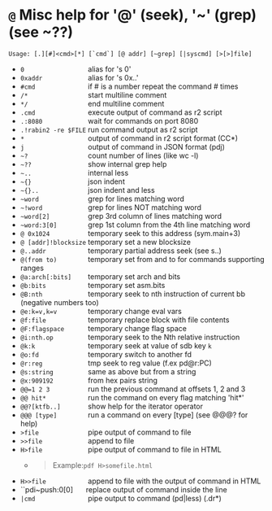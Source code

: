 <!-- TITLE: @ -->

#  `@` Misc help for '@' (seek), '~' (grep) (see ~??)


```
Usage: [.][#]<cmd>[*] [`cmd`] [@ addr] [~grep] [|syscmd] [>[>]file]
```


- `0                 `  alias for 's 0'
- `0xaddr            `  alias for 's 0x..'
- `#cmd              `  if # is a number repeat the command # times
- `/*                `  start multiline comment
- `*/                `  end multiline comment
- `.cmd              `  execute output of command as r2 script
- `.:8080            `  wait for commands on port 8080
- `.!rabin2 -re $FILE`  run command output as r2 script
- `*                 `  output of command in r2 script format (CC*)
- `j                 `  output of command in JSON format (pdj)
- `~?                `  count number of lines (like wc -l)
- `~??               `  show internal grep help
- `~..               `  internal less
- `~{}               `  json indent
- `~{}..             `  json indent and less
- `~word             `  grep for lines matching word
- `~!word            `  grep for lines NOT matching word
- `~word[2]          `  grep 3rd column of lines matching word
- `~word:3[0]        `  grep 1st column from the 4th line matching word
- `@ 0x1024          `  temporary seek to this address (sym.main+3)
- `@ [addr]!blocksize`  temporary set a new blocksize
- `@..addr           `  temporary partial address seek (see s..)
- `@(from to)        `  temporary set from and to for commands supporting ranges
- `@a:arch[:bits]    `  temporary set arch and bits
- `@b:bits           `  temporary set asm.bits
- `@B:nth            `  temporary seek to nth instruction of current bb (negative numbers too)
- `@e:k=v,k=v        `  temporary change eval vars
- `@f:file           `  temporary replace block with file contents
- `@F:flagspace      `  temporary change flag space
- `@i:nth.op         `  temporary seek to the Nth relative instruction
- `@k:k              `  temporary seek at value of sdb key `k`
- `@o:fd             `  temporary switch to another fd
- `@r:reg            `  tmp seek to reg value (f.ex pd@r:PC)
- `@s:string         `  same as above but from a string
- `@x:909192         `  from hex pairs string
- `@@=1 2 3          `  run the previous command at offsets 1, 2 and 3
- `@@ hit*           `  run the command on every flag matching 'hit*'
- `@@?[ktfb..]       `  show help for the iterator operator
- `@@@ [type]        `  run a command on every [type] (see @@@? for help)
- `>file             `  pipe output of command to file
- `>>file            `  append to file
- `H>file            `  pipe output of command to file in HTML
  - > Example:`pdf H>somefile.html`
- `H>>file           `  append to file with the output of command in HTML
- ``pdi~push:0[0]`   `  replace output of command inside the line
- `|cmd              `  pipe output to command (pd|less) (.dr*)